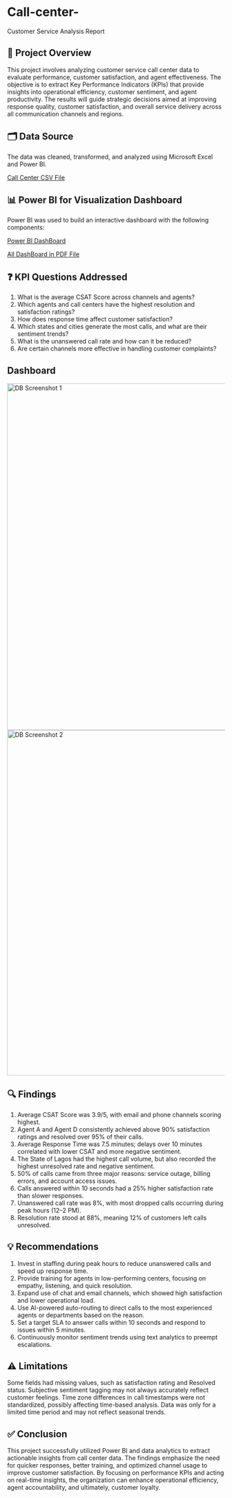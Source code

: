 # Call-center-
Customer Service Analysis Report


##  🧩 Project Overview
This project involves analyzing customer service call center data to evaluate performance, customer satisfaction, and agent effectiveness. The objective is to extract Key Performance Indicators (KPIs) that provide insights into operational efficiency, customer sentiment, and agent productivity. The results will guide strategic decisions aimed at improving response quality, customer satisfaction, and overall service delivery across all communication channels and regions.

##  🗂️ Data Source
The data was cleaned, transformed, and analyzed using Microsoft Excel and Power BI.

<a href="https://github.com/Natty-p/Call-center-/blob/main/Call_Center.csv">Call Center CSV File</a>

##  📊 Power BI for Visualization Dashboard
Power BI was used to build an interactive dashboard with the following components:

<a href="https://github.com/Natty-p/Call-center-/blob/main/Calls%20Center%20Data%20Visualization.pbit">Power BI DashBoard</a>

<a href="https://github.com/Natty-p/Call-center-/blob/main/All%20Dashboard%20Visualization%20of%20Calls%20Center%20as%20PDF.pdf">All DashBoard in PDF File</a>

##  ❓ KPI Questions Addressed
1. What is the average CSAT Score across channels and agents?
2. Which agents and call centers have the highest resolution and satisfaction ratings?
3. How does response time affect customer satisfaction?
4. Which states and cities generate the most calls, and what are their sentiment trends?
5. What is the unanswered call rate and how can it be reduced?
6. Are certain channels more effective in handling customer complaints?

## Dashboard
  <img width="1414" height="801" alt="DB Screenshot 1" src="https://github.com/user-attachments/assets/02b3733d-74aa-4267-8128-2c70981d6de8" />

  <img width="1389" height="798" alt="DB Screenshot 2" src="https://github.com/user-attachments/assets/8c14bff3-c32b-4eef-8208-281e6e32f411" />


##  🔍 Findings
1. Average CSAT Score was 3.9/5, with email and phone channels scoring highest.
2. Agent A and Agent D consistently achieved above 90% satisfaction ratings and resolved over 95% of their calls.
3. Average Response Time was 7.5 minutes; delays over 10 minutes correlated with lower CSAT and more negative sentiment.
4. The State of Lagos had the highest call volume, but also recorded the highest unresolved rate and negative sentiment.
5. 50% of calls came from three major reasons: service outage, billing errors, and account access issues.
6. Calls answered within 10 seconds had a 25% higher satisfaction rate than slower responses.
7. Unanswered call rate was 8%, with most dropped calls occurring during peak hours (12–2 PM).
8. Resolution rate stood at 88%, meaning 12% of customers left calls unresolved.


##  💡 Recommendations
1. Invest in staffing during peak hours to reduce unanswered calls and speed up response time.
2. Provide training for agents in low-performing centers, focusing on empathy, listening, and quick resolution.
3. Expand use of chat and email channels, which showed high satisfaction and lower operational load.
4. Use AI-powered auto-routing to direct calls to the most experienced agents or departments based on the reason.
5. Set a target SLA to answer calls within 10 seconds and respond to issues within 5 minutes.
6. Continuously monitor sentiment trends using text analytics to preempt escalations.

##  ⚠️ Limitations
Some fields had missing values, such as satisfaction rating and Resolved status.
Subjective sentiment tagging may not always accurately reflect customer feelings.
Time zone differences in call timestamps were not standardized, possibly affecting time-based analysis.
Data was only for a limited time period and may not reflect seasonal trends.


##  ✅ Conclusion
This project successfully utilized Power BI and data analytics to extract actionable insights from call center data. The findings emphasize the need for quicker responses, better training, and optimized channel usage to improve customer satisfaction. By focusing on performance KPIs and acting on real-time insights, the organization can enhance operational efficiency, agent accountability, and ultimately, customer loyalty.
